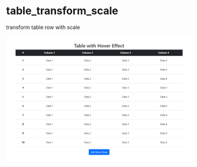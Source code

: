 # table_transform_scale
transform table row with scale

![alt text](<table with transform scale .png>)
